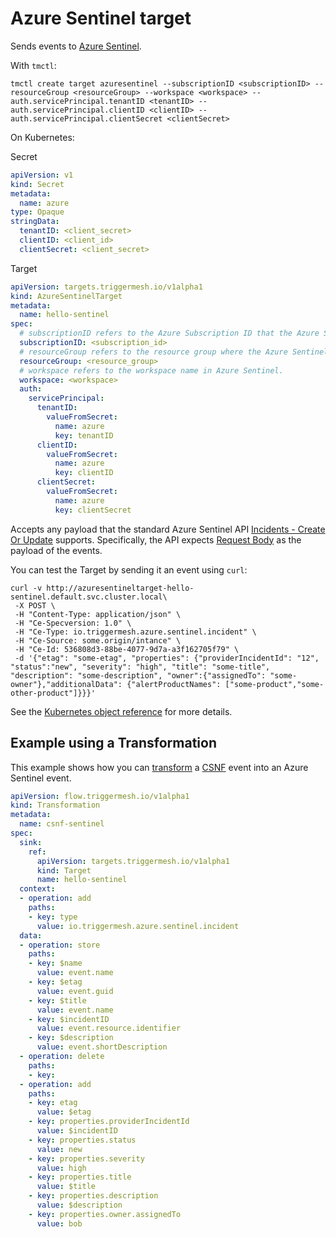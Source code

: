 # Azure Sentinel target

Sends events to [Azure Sentinel](https://azure.microsoft.com/en-us/products/microsoft-sentinel/#overview).

With `tmctl`:

```
tmctl create target azuresentinel --subscriptionID <subscriptionID> --resourceGroup <resourceGroup> --workspace <workspace> --auth.servicePrincipal.tenantID <tenantID> --auth.servicePrincipal.clientID <clientID> --auth.servicePrincipal.clientSecret <clientSecret>
```

On Kubernetes:

Secret

```yaml
apiVersion: v1
kind: Secret
metadata:
  name: azure
type: Opaque
stringData:
  tenantID: <client_secret>
  clientID: <client_id>
  clientSecret: <client_secret>
```

Target

```yaml
apiVersion: targets.triggermesh.io/v1alpha1
kind: AzureSentinelTarget
metadata:
  name: hello-sentinel
spec:
  # subscriptionID refers to the Azure Subscription ID that the Azure Sentinel instance is associated with.
  subscriptionID: <subscription_id>
  # resourceGroup refers to the resource group where the Azure Sentinel instance is deployed.
  resourceGroup: <resource_group>
  # workspace refers to the workspace name in Azure Sentinel.
  workspace: <workspace>
  auth:
    servicePrincipal:
      tenantID:
        valueFromSecret:
          name: azure
          key: tenantID
      clientID:
        valueFromSecret:
          name: azure
          key: clientID
      clientSecret:
        valueFromSecret:
          name: azure
          key: clientSecret
```

Accepts any payload that the standard Azure Sentinel API [Incidents - Create Or Update](https://docs.microsoft.com/en-us/rest/api/securityinsights/stable/incidents/create-or-update) supports. Specifically, the API expects [Request Body](https://docs.microsoft.com/en-us/rest/api/securityinsights/stable/incidents/create-or-update#request-body) as the payload of the events.

You can test the Target by sending it an event using `curl`:

```
curl -v http://azuresentineltarget-hello-sentinel.default.svc.cluster.local\
 -X POST \
 -H "Content-Type: application/json" \
 -H "Ce-Specversion: 1.0" \
 -H "Ce-Type: io.triggermesh.azure.sentinel.incident" \
 -H "Ce-Source: some.origin/intance" \
 -H "Ce-Id: 536808d3-88be-4077-9d7a-a3f162705f79" \
 -d '{"etag": "some-etag", "properties": {"providerIncidentId": "12", "status":"new", "severity": "high", "title": "some-title", "description": "some-description", "owner":{"assignedTo": "some-owner"},"additionalData": {"alertProductNames": ["some-product","some-other-product"]}}}'
```

See the [Kubernetes object reference](../../reference/targets/#targets.triggermesh.io/v1alpha1.AzureSentinelTarget) for more details.

## Example using a Transformation

This example shows how you can [transform](../transformation/jsontransformation.md) a [CSNF](https://github.com/onug/CSNF) event into an Azure Sentinel event.

```yaml
apiVersion: flow.triggermesh.io/v1alpha1
kind: Transformation
metadata:
  name: csnf-sentinel
spec:
  sink:
    ref:
      apiVersion: targets.triggermesh.io/v1alpha1
      kind: Target
      name: hello-sentinel
  context:
  - operation: add
    paths:
    - key: type
      value: io.triggermesh.azure.sentinel.incident
  data:
  - operation: store
    paths:
    - key: $name
      value: event.name
    - key: $etag
      value: event.guid
    - key: $title
      value: event.name
    - key: $incidentID
      value: event.resource.identifier
    - key: $description
      value: event.shortDescription
  - operation: delete
    paths:
    - key:
  - operation: add
    paths:
    - key: etag
      value: $etag
    - key: properties.providerIncidentId
      value: $incidentID
    - key: properties.status
      value: new
    - key: properties.severity
      value: high
    - key: properties.title
      value: $title
    - key: properties.description
      value: $description
    - key: properties.owner.assignedTo
      value: bob
```
